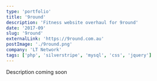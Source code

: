 ```yaml
---
type: 'portfolio'
title: '9round'
description: 'Fitness website overhaul for 9round'
date: '2017-09'
slug: '9round'
externalLink: 'https://9round.com.au'
postImage: './9round.png'
company: 'LT Network'
tags: ['php', 'silverstripe', 'mysql', 'css', 'jquery']
---
```


Description coming soon
